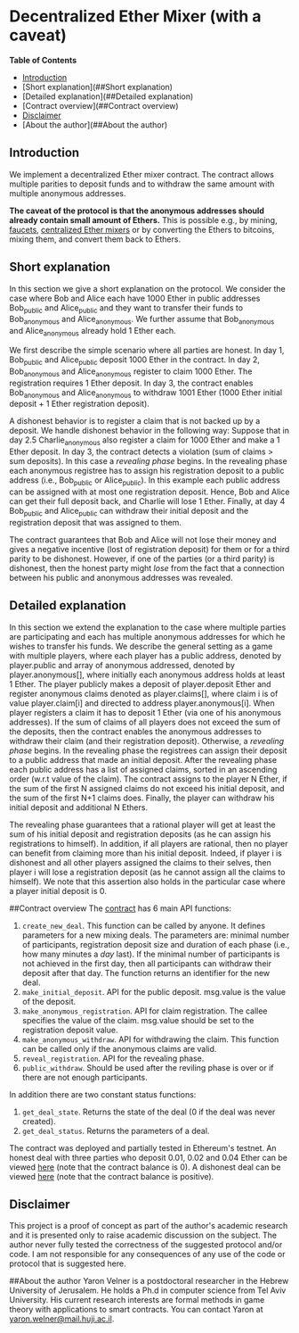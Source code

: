 # Decentralized Ether Mixer (with a caveat)
**Table of Contents**
- [Introduction](##Introduction)
- [Short explanation](##Short explanation)
- [Detailed explanation](##Detailed explanation)
- [Contract overview](##Contract overview)
- [Disclaimer](##Disclaimer)
- [About the author](##About the author)

## Introduction
We implement a decentralized Ether mixer contract.
The contract allows multiple parities to deposit funds and to withdraw the same amount with multiple anonymous addresses.

**The caveat of the protocol is that the anonymous addresses should already contain small amount of Ethers.**
This is possible e.g., by mining, [faucets](https://cryptojunction.com/top-10-ethereum-faucets-2016/), [centralized Ether mixers](https://ethermixer.com/) or by converting the Ethers to bitcoins, mixing them, and convert them back to Ethers.

## Short explanation
In this section we give a short explanation on the protocol.
We consider the case where Bob and Alice each have 1000 Ether in public addresses Bob<sub>public</sub> and Alice<sub>public</sub> and they want to transfer their funds to Bob<sub>anonymous</sub> and Alice<sub>anonymous</sub>.
We further assume that Bob<sub>anonymous</sub> and Alice<sub>anonymous</sub> already hold 1 Ether each.

We first describe the simple scenario where all parties are honest.
In day 1, Bob<sub>public</sub> and Alice<sub>public</sub> deposit 1000 Ether in the contract.
In day 2, Bob<sub>anonymous</sub> and Alice<sub>anonymous</sub> register to claim 1000 Ether. The registration requires 1 Ether deposit.
In day 3, the contract enables Bob<sub>anonymous</sub> and Alice<sub>anonymous</sub> to withdraw 1001 Ether (1000 Ether initial deposit + 1 Ether registration deposit).

A dishonest behavior is to register a claim that is not backed up by a deposit.
We handle dishonest behavior in the following way:
Suppose that in day 2.5 Charlie<sub>anonymous</sub> also register a claim for 1000 Ether and make a 1 Ether deposit.
In day 3, the contract detects a violation (sum of claims > sum deposits). In this case a *revealing phase* begins.
In the revealing phase each anonymous registree has to assign his registration deposit to a public address (i.e., Bob<sub>public</sub> or Alice<sub>public</sub>).
In this example each public address can be assigned with at most one registration deposit.
Hence, Bob and Alice can get their full deposit back, and Charlie will lose 1 Ether.
Finally, at day 4 Bob<sub>public</sub> and Alice<sub>public</sub> can withdraw their initial deposit and the registration deposit that was assigned to them.

The contract guarantees that Bob and Alice will not lose their money and gives a negative incentive (lost of registration deposit) for them or for a third parity to be dishonest.
However, if one of the parties (or a third parity) is dishonest, then the honest party might *lose* from the fact that a connection between his public and anonymous addresses was revealed.

## Detailed explanation
In this section we extend the explanation to the case where multiple parties are participating and each has multiple anonymous addresses for which he wishes to transfer his funds.
We describe the general setting as a game with multiple players, where each player has a public address, denoted by player.public and array of anonymous addressed, denoted by player.anonymous[], where initially each anonymous address holds at least 1 Ether.
The player publicly makes a deposit of player.deposit Ether and register anonymous claims denoted as player.claims[], where claim i is of value player.claim[i] and directed to address player.anonymous[i].
When player registers a claim it has to deposit 1 Ether (via one of his anonymous addresses).
If the sum of claims of all players does not exceed the sum of the deposits, then the contract enables the anonymous addresses to withdraw their claim (and their registration deposit).
Otherwise, a *revealing phase* begins.
In the revealing phase the registrees can assign their deposit to a public address that made an initial deposit.
After the revealing phase each public address has a list of assigned claims, sorted in an ascending order (w.r.t value of the claim).
The contract assigns to the player N Ether, if the sum of the first N assigned claims do not exceed his initial deposit, and the sum of the first N+1 claims does.
Finally, the player can withdraw his initial deposit and additional N Ethers.

The revealing phase guarantees that a rational player will get at least the sum of his initial deposit and registration deposits (as he can assign his registrations to himself).
In addition, if all players are rational, then no player can benefit from claiming more than his initial deposit.
Indeed, if player i is dishonest and all other players assigned the claims to their selves, then player i will lose a registration deposit (as he cannot assign all the claims to himself).
We note that this assertion also holds in the particular case where a player initial deposit is 0.

##Contract overview
The [contract](https://github.com/yaronvel/smart_contracts/blob/master/mixer/mix.sol) has 6 main API functions:
1. `create_new_deal`. This function can be called by anyone. It defines parameters for a new mixing deals. The parameters are: minimal number of participants, registration deposit size and duration of each phase (i.e., how many minutes a *day* last).
If the minimal number of participants is not achieved in the first day, then all participants can withdraw their deposit after that day.
The function returns an identifier for the new deal.
2. `make_initial_deposit`. API for the public deposit. msg.value is the value of the deposit.
3. `make_anonymous_registration`. API for claim registration. The callee specifies the value of the claim. msg.value should be set to the registration deposit value.
4. `make_anonymous_withdraw`. API for withdrawing the claim. This function can be called only if the anonymous claims are valid.
5. `reveal_registration`. API for the revealing phase.
6. `public_withdraw`. Should be used after the reviling phase is over or if there are not enough participants.

In addition there are two constant status functions:
1. `get_deal_state`. Returns the state of the deal (0 if the deal was never created).
2. `get_deal_status`. Returns the parameters of a deal.

The contract was deployed and partially tested in Ethereum's testnet.
An honest deal with three parties who deposit 0.01, 0.02 and 0.04 Ether can be viewed [here](http://testnet.etherscan.io/address/0x69959957894d25adac7ca8ebe65ada16d85072be) (note that the contract balance is 0).
A dishonest deal can be viewed [here](http://testnet.etherscan.io/address/0x9315e8f087b9a4df0ea1dc8e19ec641de4c19c03) (note that the contract balance is positive).

## Disclaimer
This project is a proof of concept as part of the author's academic research and it is presented only to raise academic discussion on the subject.
The author never fully tested the correctness of the suggested protocol and/or code.
I am not responsible for any consequences of any use of the code or protocol that is suggested here.

##About the author
Yaron Velner is a postdoctoral researcher in the Hebrew University of Jerusalem.
He holds a Ph.d in computer science from Tel Aviv University.
His current research interests are formal methods in game theory with applications to smart contracts.
You can contact Yaron at yaron.welner@mail.huji.ac.il.

